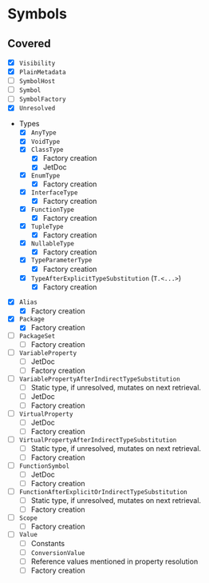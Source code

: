 # Symbols

## Covered

* [x] `Visibility`
* [x] `PlainMetadata`
* [ ] `SymbolHost`
* [ ] `Symbol`
* [ ] `SymbolFactory`
* [x] `Unresolved`
* Types
  * [x] `AnyType`
  * [x] `VoidType`
  * [x] `ClassType`
    * [x] Factory creation
    * [x] JetDoc
  * [x] `EnumType`
    * [x] Factory creation
  * [x] `InterfaceType`
    * [x] Factory creation
  * [x] `FunctionType`
    * [x] Factory creation
  * [x] `TupleType`
    * [x] Factory creation
  * [x] `NullableType`
    * [x] Factory creation
  * [x] `TypeParameterType`
    * [x] Factory creation
  * [x] `TypeAfterExplicitTypeSubstitution` (`T.<...>`)
    * [x] Factory creation
* [x] `Alias`
  * [x] Factory creation
* [x] `Package`
  * [x] Factory creation
* [ ] `PackageSet`
  * [ ] Factory creation
* [ ] `VariableProperty`
  * [ ] JetDoc
  * [ ] Factory creation
* [ ] `VariablePropertyAfterIndirectTypeSubstitution`
  * [ ] Static type, if unresolved, mutates on next retrieval.
  * [ ] JetDoc
  * [ ] Factory creation
* [ ] `VirtualProperty`
  * [ ] JetDoc
  * [ ] Factory creation
* [ ] `VirtualPropertyAfterIndirectTypeSubstitution`
  * [ ] Static type, if unresolved, mutates on next retrieval.
  * [ ] Factory creation
* [ ] `FunctionSymbol`
  * [ ] JetDoc
  * [ ] Factory creation
* [ ] `FunctionAfterExplicitOrIndirectTypeSubstitution`
  * [ ] Static type, if unresolved, mutates on next retrieval.
  * [ ] Factory creation
* [ ] `Scope`
  * [ ] Factory creation
* [ ] `Value`
  * [ ] Constants
  * [ ] `ConversionValue`
  * [ ] Reference values mentioned in property resolution
  * [ ] Factory creation
